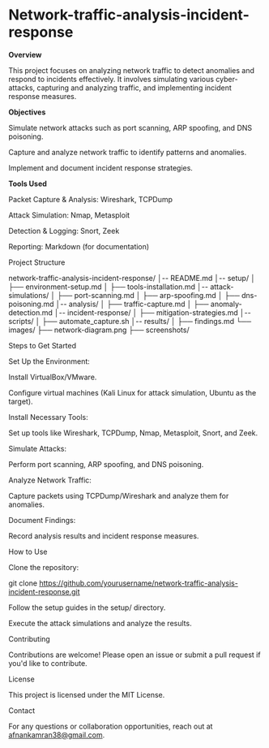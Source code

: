 # Network-traffic-analysis-incident-response

**Overview**

This project focuses on analyzing network traffic to detect anomalies and respond to incidents effectively. It involves simulating various cyber-attacks, capturing and analyzing traffic, and implementing incident response measures.

**Objectives**

Simulate network attacks such as port scanning, ARP spoofing, and DNS poisoning.

Capture and analyze network traffic to identify patterns and anomalies.

Implement and document incident response strategies.

**Tools Used**

Packet Capture & Analysis: Wireshark, TCPDump

Attack Simulation: Nmap, Metasploit

Detection & Logging: Snort, Zeek

Reporting: Markdown (for documentation)

Project Structure

network-traffic-analysis-incident-response/
│-- README.md
│-- setup/
│   ├── environment-setup.md
│   ├── tools-installation.md
│-- attack-simulations/
│   ├── port-scanning.md
│   ├── arp-spoofing.md
│   ├── dns-poisoning.md
│-- analysis/
│   ├── traffic-capture.md
│   ├── anomaly-detection.md
│-- incident-response/
│   ├── mitigation-strategies.md
│-- scripts/
│   ├── automate_capture.sh
│-- results/
│   ├── findings.md
└── images/
    ├── network-diagram.png
    ├── screenshots/


Steps to Get Started

Set Up the Environment:

Install VirtualBox/VMware.

Configure virtual machines (Kali Linux for attack simulation, Ubuntu as the target).

Install Necessary Tools:

Set up tools like Wireshark, TCPDump, Nmap, Metasploit, Snort, and Zeek.

Simulate Attacks:

Perform port scanning, ARP spoofing, and DNS poisoning.

Analyze Network Traffic:

Capture packets using TCPDump/Wireshark and analyze them for anomalies.

Document Findings:

Record analysis results and incident response measures.


How to Use

Clone the repository:

git clone https://github.com/yourusername/network-traffic-analysis-incident-response.git

Follow the setup guides in the setup/ directory.

Execute the attack simulations and analyze the results.


Contributing

Contributions are welcome! Please open an issue or submit a pull request if you'd like to contribute.

License

This project is licensed under the MIT License.

Contact

For any questions or collaboration opportunities, reach out at afnankamran38@gmail.com.
